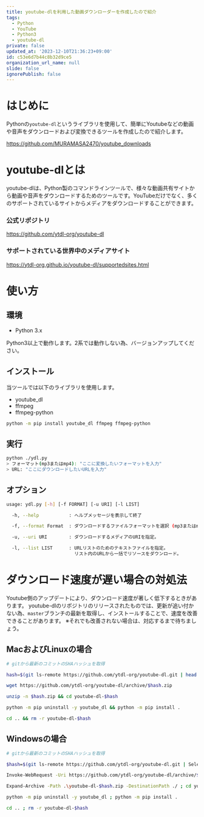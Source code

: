 ```yaml
---
title: youtube-dlを利用した動画ダウンローダーを作成したので紹介
tags:
  - Python
  - YouTube
  - Python3
  - youtube-dl
private: false
updated_at: '2023-12-10T21:36:23+09:00'
id: c53e6d7b44c8b32d9ce5
organization_url_name: null
slide: false
ignorePublish: false
---
```

# はじめに

Pythonの`youtube-dl`というライブラリを使用して、簡単にYoutubeなどの動画や音声をダウンロードおよび変換できるツールを作成したので紹介します。

https://github.com/MURAMASA2470/youtube_downloads

# youtube-dlとは

youtube-dlは、Python製のコマンドラインツールで、様々な動画共有サイトから動画や音声をダウンロードするためのツールです。YouTubeだけでなく、多くのサポートされているサイトからメディアをダウンロードすることができます。

### 公式リポジトリ
https://github.com/ytdl-org/youtube-dl

### サポートされている世界中のメディアサイト
https://ytdl-org.github.io/youtube-dl/supportedsites.html


# 使い方

## 環境

- Python 3.x

Python3以上で動作します。2系では動作しない為、バージョンアップしてください。

## インストール

当ツールでは以下のライブラリを使用します。

- youtube_dl
- ffmpeg
- ffmpeg-python

```bash
python -m pip install youtube_dl ffmpeg ffmpeg-python
```

## 実行

```bash
python ./ydl.py
> フォーマット(mp3またはmp4): "ここに変換したいフォーマットを入力"
> URL: "ここにダウンロードしたいURLを入力"
```

## オプション

```bash
usage: ydl.py [-h] [-f FORMAT] [-u URI] [-l LIST]

  -h, --help           : ヘルプメッセージを表示して終了

  -f, --format Format  : ダウンロードするファイルフォーマットを選択 (mp3またはmp4)。

  -u, --uri URI        : ダウンロードするメディアのURIを指定。

  -l, --list LIST      : URLリストのためのテキストファイルを指定。
                         リスト内のURLから一括でリソースをダウンロード。
```

# ダウンロード速度が遅い場合の対処法

Youtube側のアップデートにより、ダウンロード速度が著しく低下するときがあります。
youtube-dlのリポジトリのリリースされたものでは、更新が追い付かない為、`master`ブランチの最新を取得し、インストールすることで、速度を改善できることがあります。
※それでも改善されない場合は、対応するまで待ちましょう。

## MacおよびLinuxの場合

```bash
# gitから最新のコミットのSHAハッシュを取得

hash=$(git ls-remote https://github.com/ytdl-org/youtube-dl.git | head -n 1 | cut -c 1-40)

wget https://github.com/ytdl-org/youtube-dl/archive/$hash.zip

unzip -n $hash.zip && cd youtube-dl-$hash

python -m pip uninstall -y youtube_dl && python -m pip install .

cd .. && rm -r youtube-dl-$hash

```

## Windowsの場合

```bash
# gitから最新のコミットのSHAハッシュを取得

$hash=$(git ls-remote https://github.com/ytdl-org/youtube-dl.git | Select-Object -First 1).Substring(0, 40)

Invoke-WebRequest -Uri https://github.com/ytdl-org/youtube-dl/archive/$hash.zip -outfile ./youtube-dl-$hash.zip

Expand-Archive -Path .\youtube-dl-$hash.zip -DestinationPath ./ ; cd youtube-dl-$hash

python -m pip uninstall -y youtube_dl ; python -m pip install .

cd .. ; rm -r youtube-dl-$hash


```
